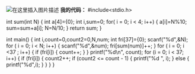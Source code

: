 ﻿![在这里插入图片描述](https://img-blog.csdnimg.cn/20190818131734743.png?x-oss-process=image/watermark,type_ZmFuZ3poZW5naGVpdGk,shadow_10,text_aHR0cHM6Ly9ibG9nLmNzZG4ubmV0L3dlaXhpbl80MzY5MjUwNA==,size_16,color_FFFFFF,t_70)
**我的代码：**
#include<stdio.h>

int sum(int N)
{
	int a[4]={0};
	int i,sum=0;
	for( i = 0; i < 4; i++)
	{
		a[i]=N%10;
		sum=sum+a[i];
		N=N/10;
	}
	return sum;
}

int main()
{
	int i,count=0,count2=0,N,num;
	int fri[37]={0};
	scanf("%d",&N);
	for ( i = 0; i < N; i++)
	{
		scanf("%d",&num);
		fri[sum(num)]++;
	}
	for ( i = 0; i <37 ; i++)
	{
		if (fri[i])
		{
			count++;
		}
	}
	printf("%d\n", count);
	for (i = 0; i < 37; i++)
	{
		if (fri[i])
		{
			count2++;
			if (count2 <= count - 1)
			{
				printf("%d ", i);
			}
			else
			{
				printf("%d",i);
			}
		}
	}
}
